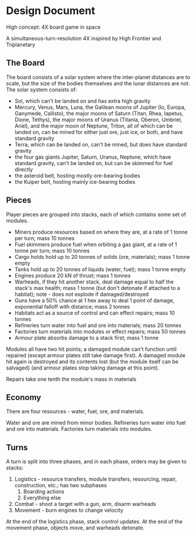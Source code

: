 # Design Document

High concept: 4X board game in space

A simultaneous-turn-resolution 4X inspired by High Frontier and Triplanetary

## The Board

The board consists of a solar system where the inter-planet distances are to scale, but the size of the bodies themselves and the lunar distances are not. The solar system consists of:

- Sol, which can't be landed on and has extra high gravity
- Mercury, Venus, Mars, Luna, the Galilean moons of Jupiter (Io, Europa, Ganymede, Callisto), the major moons of Saturn (Titan, Rhea, Iapetus, Dione, Tethys), the major moons of Uranus (Titania, Oberon, Umbriel, Ariel), and the major moon of Neptune, Triton, all of which can be landed on, can be mined for either just ore, just ice, or both, and have standard gravity
- Terra, which can be landed on, can't be mined, but does have standard gravity
- the four gas giants Jupiter, Saturn, Uranus, Neptune, which have standard gravity, can't be landed on, but can be skimmed for fuel directly
- the asteroid belt, hosting mostly ore-bearing bodies
- the Kuiper belt, hosting mainly ice-bearing bodies

## Pieces

Player pieces are grouped into stacks, each of which contains some set of modules.

- Miners produce resources based on where they are, at a rate of 1 tonne per turn; mass 10 tonnes
- Fuel skimmers produce fuel when orbiting a gas giant, at a rate of 1 tonne per turn; mass 10 tonnes
- Cargo holds hold up to 20 tonnes of solids (ore, materials); mass 1 tonne empty
- Tanks hold up to 20 tonnes of liquids (water, fuel); mass 1 tonne empty
- Engines produce 20 kN of thrust; mass 1 tonnes
- Warheads, if they hit another stack, deal damage equal to half the stack's max health; mass 1 tonne (but don't detonate if attached to a habitat); note - does not explode if damaged/destroyed
- Guns have a 50% chance at 1 hex away to deal 1 point of damage, exponential falloff with distance; mass 2 tonnes
- Habitats act as a source of control and can effect repairs; mass 10 tonnes
- Refineries turn water into fuel and ore into materials; mass 20 tonnes
- Factories turn materials into modules or effect repairs; mass 50 tonnes
- Armour plate absorbs damage to a stack first; mass 1 tonne

Modules all have two hit points; a damaged module can't function until repaired (except armour plates still take damage first). A damaged module hit again is destroyed and its contents lost (but the module itself can be salvaged) (and armour plates stop taking damage at this point).

Repairs take one tenth the module's mass in materials

## Economy

There are four resources - water, fuel, ore, and materials.

Water and ore are mined from minor bodies. Refineries turn water into fuel and ore into materials. Factories turn materials into modules.

## Turns

A turn is split into three phases, and in each phase, orders may be given to stacks:

1. Logistics - resource transfers, module transfers, resourcing, repair, construction, etc.; has two subphases
    1. Boarding actions
    2. Everything else
2. Combat - shoot a target with a gun, arm, disarm warheads
3. Movement - burn engines to change velocity

At the end of the logistics phase, stack control updates.
At the end of the movement phase, objects move, and warheads detonate.
